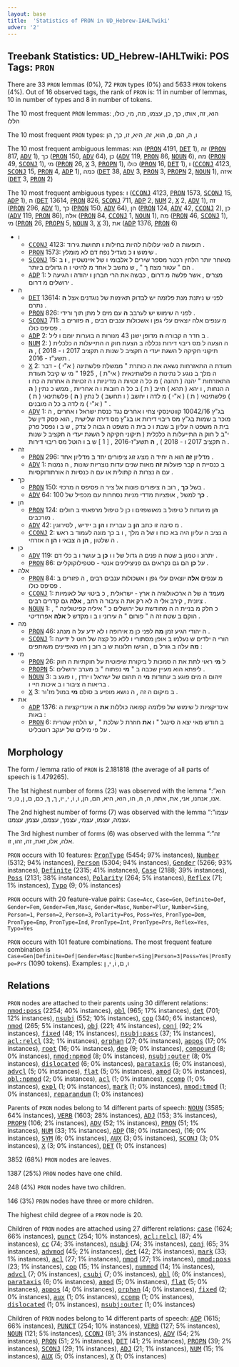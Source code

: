 ```yaml
---
layout: base
title:  'Statistics of PRON in UD_Hebrew-IAHLTwiki'
udver: '2'
---
```


## Treebank Statistics: UD_Hebrew-IAHLTwiki: POS Tags: `PRON`

There are 33 `PRON` lemmas (0%), 72 `PRON` types (0%) and 5633 `PRON` tokens (4%).
Out of 16 observed tags, the rank of `PRON` is: 11 in number of lemmas, 10 in number of types and 8 in number of tokens.

The 10 most frequent `PRON` lemmas: הוא, זה, אותו, כך, כן, עצמו, מה, מי, כולו, הללו

The 10 most frequent `PRON` types:  ו, ה, הם, ם, הוא, זה, היא, זו, כך, הן

The 10 most frequent ambiguous lemmas: הוא (<tt><a href="he_iahltwiki-pos-PRON.html">PRON</a></tt> 4191, <tt><a href="he_iahltwiki-pos-DET.html">DET</a></tt> 1), זה (<tt><a href="he_iahltwiki-pos-PRON.html">PRON</a></tt> 817, <tt><a href="he_iahltwiki-pos-ADV.html">ADV</a></tt> 1), כך (<tt><a href="he_iahltwiki-pos-PRON.html">PRON</a></tt> 150, <tt><a href="he_iahltwiki-pos-ADV.html">ADV</a></tt> 64), כן (<tt><a href="he_iahltwiki-pos-ADV.html">ADV</a></tt> 119, <tt><a href="he_iahltwiki-pos-PRON.html">PRON</a></tt> 86, <tt><a href="he_iahltwiki-pos-NOUN.html">NOUN</a></tt> 6), מה (<tt><a href="he_iahltwiki-pos-PRON.html">PRON</a></tt> 49, <tt><a href="he_iahltwiki-pos-SCONJ.html">SCONJ</a></tt> 1), מי (<tt><a href="he_iahltwiki-pos-PRON.html">PRON</a></tt> 26, <tt><a href="he_iahltwiki-pos-X.html">X</a></tt> 3, <tt><a href="he_iahltwiki-pos-PROPN.html">PROPN</a></tt> 1), כולו (<tt><a href="he_iahltwiki-pos-PRON.html">PRON</a></tt> 16, <tt><a href="he_iahltwiki-pos-DET.html">DET</a></tt> 1), ו (<tt><a href="he_iahltwiki-pos-CCONJ.html">CCONJ</a></tt> 4123, <tt><a href="he_iahltwiki-pos-SCONJ.html">SCONJ</a></tt> 15, <tt><a href="he_iahltwiki-pos-PRON.html">PRON</a></tt> 4, <tt><a href="he_iahltwiki-pos-ADP.html">ADP</a></tt> 1), כמה (<tt><a href="he_iahltwiki-pos-DET.html">DET</a></tt> 38, <tt><a href="he_iahltwiki-pos-ADV.html">ADV</a></tt> 3, <tt><a href="he_iahltwiki-pos-PRON.html">PRON</a></tt> 3, <tt><a href="he_iahltwiki-pos-PROPN.html">PROPN</a></tt> 2, <tt><a href="he_iahltwiki-pos-NOUN.html">NOUN</a></tt> 1), איזה (<tt><a href="he_iahltwiki-pos-DET.html">DET</a></tt> 3, <tt><a href="he_iahltwiki-pos-PRON.html">PRON</a></tt> 2)

The 10 most frequent ambiguous types:  ו (<tt><a href="he_iahltwiki-pos-CCONJ.html">CCONJ</a></tt> 4123, <tt><a href="he_iahltwiki-pos-PRON.html">PRON</a></tt> 1573, <tt><a href="he_iahltwiki-pos-SCONJ.html">SCONJ</a></tt> 15, <tt><a href="he_iahltwiki-pos-ADP.html">ADP</a></tt> 1), ה (<tt><a href="he_iahltwiki-pos-DET.html">DET</a></tt> 13614, <tt><a href="he_iahltwiki-pos-PRON.html">PRON</a></tt> 826, <tt><a href="he_iahltwiki-pos-SCONJ.html">SCONJ</a></tt> 711, <tt><a href="he_iahltwiki-pos-ADP.html">ADP</a></tt> 2, <tt><a href="he_iahltwiki-pos-NUM.html">NUM</a></tt> 2, <tt><a href="he_iahltwiki-pos-X.html">X</a></tt> 2, <tt><a href="he_iahltwiki-pos-ADV.html">ADV</a></tt> 1), זה (<tt><a href="he_iahltwiki-pos-PRON.html">PRON</a></tt> 296, <tt><a href="he_iahltwiki-pos-ADV.html">ADV</a></tt> 1), כך (<tt><a href="he_iahltwiki-pos-PRON.html">PRON</a></tt> 150, <tt><a href="he_iahltwiki-pos-ADV.html">ADV</a></tt> 64), הן (<tt><a href="he_iahltwiki-pos-PRON.html">PRON</a></tt> 124, <tt><a href="he_iahltwiki-pos-ADV.html">ADV</a></tt> 42, <tt><a href="he_iahltwiki-pos-CCONJ.html">CCONJ</a></tt> 2), כן (<tt><a href="he_iahltwiki-pos-ADV.html">ADV</a></tt> 119, <tt><a href="he_iahltwiki-pos-PRON.html">PRON</a></tt> 86), אלה (<tt><a href="he_iahltwiki-pos-PRON.html">PRON</a></tt> 84, <tt><a href="he_iahltwiki-pos-CCONJ.html">CCONJ</a></tt> 1, <tt><a href="he_iahltwiki-pos-NOUN.html">NOUN</a></tt> 1), מה (<tt><a href="he_iahltwiki-pos-PRON.html">PRON</a></tt> 46, <tt><a href="he_iahltwiki-pos-SCONJ.html">SCONJ</a></tt> 1), מי (<tt><a href="he_iahltwiki-pos-PRON.html">PRON</a></tt> 26, <tt><a href="he_iahltwiki-pos-PROPN.html">PROPN</a></tt> 5, <tt><a href="he_iahltwiki-pos-NOUN.html">NOUN</a></tt> 3, <tt><a href="he_iahltwiki-pos-X.html">X</a></tt> 3), את (<tt><a href="he_iahltwiki-pos-ADP.html">ADP</a></tt> 1376, <tt><a href="he_iahltwiki-pos-PRON.html">PRON</a></tt> 6)


* ו
  * <tt><a href="he_iahltwiki-pos-CCONJ.html">CCONJ</a></tt> 4123: תופעות ה לוואי עלולות להיות בחילות <b>ו</b> תחושת גירוד .
  * <tt><a href="he_iahltwiki-pos-PRON.html">PRON</a></tt> 1573: שימוש <b>ו</b> כ מגדיל נפח דם לא מומלץ .
  * <tt><a href="he_iahltwiki-pos-SCONJ.html">SCONJ</a></tt> 15: מאוחר יותר הלחין רכטר מספר שירים ל אלבומי ו של איינשטיין , <b>ו</b> ב הם " עטור מצח ך " , ש נחשב ל אחד מ להיטי ו ה גדולים ביותר .
  * <tt><a href="he_iahltwiki-pos-ADP.html">ADP</a></tt> 1: מצרים , אשר פלשה מ דרום , כבשה את הרי חברון <b>ו</b> יהודה ו הגיעה ל ירושלים מ דרום .
* ה
  * <tt><a href="he_iahltwiki-pos-DET.html">DET</a></tt> 13614: לפני ש ניתנת מנת פלזמה יש לבדוק תאימות של נוגדנים אצל <b>ה</b> נתרם .
  * <tt><a href="he_iahltwiki-pos-PRON.html">PRON</a></tt> 826: לפני ה שימוש יש לערבב <b>ה</b> עם מים ל מתן תוך ורידי .
  * <tt><a href="he_iahltwiki-pos-SCONJ.html">SCONJ</a></tt> 711: מ ענפים אלה יוצאים עלי גפן ו אשכולות ענבים רבים , <b>ה</b> פזורים ב פסיפס כולו .
  * <tt><a href="he_iahltwiki-pos-ADP.html">ADP</a></tt> 2: ב חדר ה קבורה <b>ה</b> מדופן ישנן 43 מנורות ה בוערות יומם ו ליל .
  * <tt><a href="he_iahltwiki-pos-NUM.html">NUM</a></tt> 2: ה הצעה ל מס ריבוי דירות נכללה ב הצעת חוק ה התייעלות ה כלכלית ( תיקוני חקיקה ל השגת יעדי ה תקציב ל שנות ה תקציב 2017 ו - 2018 ) , <b>ה</b> תשע"ז - 2016 .
  * <tt><a href="he_iahltwiki-pos-X.html">X</a></tt> 2: תעודת ה התאזרחות נשאה את ה כותרת " ממשלת פלשתינה ( א"י ) - דבר ה מלך ב נוגע ל נתינות ה פלשתינאית ( אי"ת ) , 1925 " מי ש קיבל תעודת התאזרחות " יהנה ( תהנה ) מ כל ה זכויות ה מדיניות ו ה זכויות ה אחרות ה כח ו ה הנחות , ו יהא ( תהא ) חייב ( ת ) ב כל ה חובות ו ה אחריות , ממש כ נתין ( <b>ה</b> ) פלשתינאי ( ת ) ( א"י ) מ לדה ו יחשב ( ו תחשב ) ל נתין ( <b>ה</b> ) פלשתינאי ( ת ) ( א"י ) מ לדה ב כל ה מובנים " .
  * <tt><a href="he_iahltwiki-pos-ADV.html">ADV</a></tt> 1: בג"ץ 10042/16 קווטינסקי צחי ו אחרים נגד כנסת ישראל ו אחרים , ה מוכר ב שמות בג"ץ מס ריבוי דירות או בג"ץ מס דירה שלישית , הוא פסק דין של בית ה משפט ה עליון ב שבת ו כ בית ה משפט ה גבוה ל צדק , ש ב ו נפסל פרק י"ב ל חוק ה התייעלות ה כלכלית ( תיקוני חקיקה ל השגת יעדי ה תקציב ל שנות ה תקציב 2017 ו - 2018 ) , <b>ה</b> תשע"ז-2016 , [ 1 ] ש ב ו הוטל מס ריבוי דירות .
* זה
  * <tt><a href="he_iahltwiki-pos-PRON.html">PRON</a></tt> 296: מדליון <b>זה</b> הוא ה יחיד ה מציג זוג ציפורים יחד ב מדליון אחד .
  * <tt><a href="he_iahltwiki-pos-ADV.html">ADV</a></tt> 1: ב כנסיית ה קבר פועלות <b>זה</b> מאות שנים עדות נוצריות שונות , ה נמנות עם ה נצרות ה קתולית או עם ה כנסיות ה אורתודוקסיות .
* כך
  * <tt><a href="he_iahltwiki-pos-PRON.html">PRON</a></tt> 150: בשל <b>כך</b> , רוב ה ציפורים פונות אל ציר ה פסיפס ה מרכזי .
  * <tt><a href="he_iahltwiki-pos-ADV.html">ADV</a></tt> 64: <b>כך</b> למשל , אופציות מדדי מניות נסחרות עם מכפיל של 100 .
* הן
  * <tt><a href="he_iahltwiki-pos-PRON.html">PRON</a></tt> 124: <b>הן</b> מיועדות ל טיפול ב מאושפזים ו כן ל טיפול מרפאתי ב חולים מורכבים .
  * <tt><a href="he_iahltwiki-pos-ADV.html">ADV</a></tt> 42: מ סיבה זו כתב <b>הן</b> ב עברית ו <b>הן</b> ב יידיש , לסירוגין .
  * <tt><a href="he_iahltwiki-pos-CCONJ.html">CCONJ</a></tt> 2: ה נציב ה עליון היה בא כוח ו של ה מלך , ו ב כך מונה לעמוד ב ראש ה שלטון , <b>הן</b> ה צבאי ו <b>הן</b> ה אזרחי .
* כן
  * <tt><a href="he_iahltwiki-pos-ADV.html">ADV</a></tt> 119: יתרונ ו טמון ב שטח ה פנים ה גדול של ו ו <b>כן</b> ב עושר ו ב כלי דם .
  * <tt><a href="he_iahltwiki-pos-PRON.html">PRON</a></tt> 86: על <b>כן</b> הם גם נקראים גם פניצילינים אנטי - סטפילוקוקליים .
* אלה
  * <tt><a href="he_iahltwiki-pos-PRON.html">PRON</a></tt> 84: מ ענפים <b>אלה</b> יוצאים עלי גפן ו אשכולות ענבים רבים , ה פזורים ב פסיפס כולו .
  * <tt><a href="he_iahltwiki-pos-CCONJ.html">CCONJ</a></tt> 1: מעמד ה של ה ארכאולוגיה ה ארץ - ישראלית , כ ביטוי של לאומיות ציונית , קירב אלי ה לא רק את ה ציבור ה רחב , <b>אלה</b> גם קדרים רבים .
  * <tt><a href="he_iahltwiki-pos-NOUN.html">NOUN</a></tt> 1: כ חלק מ בניית ה ה מחודשת של ירושלים כ " איליה קפיטולינה " , הוקם ב שטח זה ה " פורום " ה עירוני ו ב ו מקדש ל <b>אלה</b> אפרודיטי .
* מה
  * <tt><a href="he_iahltwiki-pos-PRON.html">PRON</a></tt> 46: ה יהודי הגיע זמן <b>מה</b> לפני כן מ אירופה ו לא ידע על ה מנהג .
  * <tt><a href="he_iahltwiki-pos-SCONJ.html">SCONJ</a></tt> 1: הורי ה ילדים ש נעלמו ב אופן מסתורי ו ללא כל קצה של חוט ל ידיעה <b>מה</b> עלה ב גורל ם , הגישו תלונות ש ב רוב ן היו מאפיינים משותפים :
* מי
  * <tt><a href="he_iahltwiki-pos-PRON.html">PRON</a></tt> 26: ל <b>מי</b> ראוי לתת את ה סמכות ל ביקורת שיפוטית על חוקתיות ה חוק
  * <tt><a href="he_iahltwiki-pos-PROPN.html">PROPN</a></tt> 5: ליפתא הוא מעיין שכבה ב " <b>מי</b> נפתוח " ב מערב ירושלים .
  * <tt><a href="he_iahltwiki-pos-NOUN.html">NOUN</a></tt> 3: זיהום ה מים פוגע ב עתודות <b>מי</b> ה תהום של ישראל ו ירדן , ו פוגע ב בריאות ה ציבור ו ב איכות חיי ו .
  * <tt><a href="he_iahltwiki-pos-X.html">X</a></tt> 3: ב מיקום ה זה , ה נושא מופיע ב סולם <b>מי</b> במול מז'ור .
* את
  * <tt><a href="he_iahltwiki-pos-ADP.html">ADP</a></tt> 1376: אינדיקציות ל שימוש של פלזמה קפואה כוללות <b>את</b> ה אינדיקציות ה באות :
  * <tt><a href="he_iahltwiki-pos-PRON.html">PRON</a></tt> 6: ב חודש מאי יצא ה סינגל " ו <b>את</b> חוזרת ל שלכת " , ש הלחין שטרית על פי מילים של יעקב רוטבליט .

## Morphology

The form / lemma ratio of `PRON` is 2.181818 (the average of all parts of speech is 1.479265).

The 1st highest number of forms (23) was observed with the lemma “הוא”: אנו, אנחנו, אני, את, אתה, ה, הּ, הו, הוא, היא, הם, הן, ו, וֹ, י, יו, ך, ךָ, כם, ם, ן, נו, ני.

The 2nd highest number of forms (7) was observed with the lemma “עצמו”: עצמה, עצמו, עצמי, עצמך, עצמם, עצמן, עצמנו.

The 3rd highest number of forms (6) was observed with the lemma “זה”: אלה, אלו, זאת, זה, זהו, זו.

`PRON` occurs with 10 features: <tt><a href="he_iahltwiki-feat-PronType.html">PronType</a></tt> (5454; 97% instances), <tt><a href="he_iahltwiki-feat-Number.html">Number</a></tt> (5312; 94% instances), <tt><a href="he_iahltwiki-feat-Person.html">Person</a></tt> (5304; 94% instances), <tt><a href="he_iahltwiki-feat-Gender.html">Gender</a></tt> (5266; 93% instances), <tt><a href="he_iahltwiki-feat-Definite.html">Definite</a></tt> (2315; 41% instances), <tt><a href="he_iahltwiki-feat-Case.html">Case</a></tt> (2188; 39% instances), <tt><a href="he_iahltwiki-feat-Poss.html">Poss</a></tt> (2131; 38% instances), <tt><a href="he_iahltwiki-feat-Polarity.html">Polarity</a></tt> (264; 5% instances), <tt><a href="he_iahltwiki-feat-Reflex.html">Reflex</a></tt> (71; 1% instances), <tt><a href="he_iahltwiki-feat-Typo.html">Typo</a></tt> (9; 0% instances)

`PRON` occurs with 20 feature-value pairs: `Case=Acc`, `Case=Gen`, `Definite=Def`, `Gender=Fem`, `Gender=Fem,Masc`, `Gender=Masc`, `Number=Plur`, `Number=Sing`, `Person=1`, `Person=2`, `Person=3`, `Polarity=Pos`, `Poss=Yes`, `PronType=Dem`, `PronType=Emp`, `PronType=Ind`, `PronType=Int`, `PronType=Prs`, `Reflex=Yes`, `Typo=Yes`

`PRON` occurs with 101 feature combinations.
The most frequent feature combination is `Case=Gen|Definite=Def|Gender=Masc|Number=Sing|Person=3|Poss=Yes|PronType=Prs` (1090 tokens).
Examples: ו, ם, וֹ, י, ן


## Relations

`PRON` nodes are attached to their parents using 30 different relations: <tt><a href="he_iahltwiki-dep-nmod-poss.html">nmod:poss</a></tt> (2254; 40% instances), <tt><a href="he_iahltwiki-dep-obl.html">obl</a></tt> (965; 17% instances), <tt><a href="he_iahltwiki-dep-det.html">det</a></tt> (701; 12% instances), <tt><a href="he_iahltwiki-dep-nsubj.html">nsubj</a></tt> (552; 10% instances), <tt><a href="he_iahltwiki-dep-cop.html">cop</a></tt> (340; 6% instances), <tt><a href="he_iahltwiki-dep-nmod.html">nmod</a></tt> (265; 5% instances), <tt><a href="he_iahltwiki-dep-obj.html">obj</a></tt> (221; 4% instances), <tt><a href="he_iahltwiki-dep-conj.html">conj</a></tt> (92; 2% instances), <tt><a href="he_iahltwiki-dep-fixed.html">fixed</a></tt> (48; 1% instances), <tt><a href="he_iahltwiki-dep-nsubj-pass.html">nsubj:pass</a></tt> (37; 1% instances), <tt><a href="he_iahltwiki-dep-acl-relcl.html">acl:relcl</a></tt> (32; 1% instances), <tt><a href="he_iahltwiki-dep-orphan.html">orphan</a></tt> (27; 0% instances), <tt><a href="he_iahltwiki-dep-appos.html">appos</a></tt> (17; 0% instances), <tt><a href="he_iahltwiki-dep-root.html">root</a></tt> (16; 0% instances), <tt><a href="he_iahltwiki-dep-dep.html">dep</a></tt> (9; 0% instances), <tt><a href="he_iahltwiki-dep-compound.html">compound</a></tt> (8; 0% instances), <tt><a href="he_iahltwiki-dep-nmod-npmod.html">nmod:npmod</a></tt> (8; 0% instances), <tt><a href="he_iahltwiki-dep-nsubj-outer.html">nsubj:outer</a></tt> (8; 0% instances), <tt><a href="he_iahltwiki-dep-dislocated.html">dislocated</a></tt> (6; 0% instances), <tt><a href="he_iahltwiki-dep-parataxis.html">parataxis</a></tt> (6; 0% instances), <tt><a href="he_iahltwiki-dep-advcl.html">advcl</a></tt> (5; 0% instances), <tt><a href="he_iahltwiki-dep-flat.html">flat</a></tt> (5; 0% instances), <tt><a href="he_iahltwiki-dep-amod.html">amod</a></tt> (3; 0% instances), <tt><a href="he_iahltwiki-dep-obl-npmod.html">obl:npmod</a></tt> (2; 0% instances), <tt><a href="he_iahltwiki-dep-acl.html">acl</a></tt> (1; 0% instances), <tt><a href="he_iahltwiki-dep-ccomp.html">ccomp</a></tt> (1; 0% instances), <tt><a href="he_iahltwiki-dep-expl.html">expl</a></tt> (1; 0% instances), <tt><a href="he_iahltwiki-dep-mark.html">mark</a></tt> (1; 0% instances), <tt><a href="he_iahltwiki-dep-nmod-tmod.html">nmod:tmod</a></tt> (1; 0% instances), <tt><a href="he_iahltwiki-dep-reparandum.html">reparandum</a></tt> (1; 0% instances)

Parents of `PRON` nodes belong to 14 different parts of speech: <tt><a href="he_iahltwiki-pos-NOUN.html">NOUN</a></tt> (3585; 64% instances), <tt><a href="he_iahltwiki-pos-VERB.html">VERB</a></tt> (1603; 28% instances), <tt><a href="he_iahltwiki-pos-ADJ.html">ADJ</a></tt> (153; 3% instances), <tt><a href="he_iahltwiki-pos-PROPN.html">PROPN</a></tt> (106; 2% instances), <tt><a href="he_iahltwiki-pos-ADV.html">ADV</a></tt> (52; 1% instances), <tt><a href="he_iahltwiki-pos-PRON.html">PRON</a></tt> (51; 1% instances), <tt><a href="he_iahltwiki-pos-NUM.html">NUM</a></tt> (33; 1% instances), <tt><a href="he_iahltwiki-pos-ADP.html">ADP</a></tt> (18; 0% instances),  (16; 0% instances), <tt><a href="he_iahltwiki-pos-SYM.html">SYM</a></tt> (6; 0% instances), <tt><a href="he_iahltwiki-pos-AUX.html">AUX</a></tt> (3; 0% instances), <tt><a href="he_iahltwiki-pos-SCONJ.html">SCONJ</a></tt> (3; 0% instances), <tt><a href="he_iahltwiki-pos-X.html">X</a></tt> (3; 0% instances), <tt><a href="he_iahltwiki-pos-DET.html">DET</a></tt> (1; 0% instances)

3852 (68%) `PRON` nodes are leaves.

1387 (25%) `PRON` nodes have one child.

248 (4%) `PRON` nodes have two children.

146 (3%) `PRON` nodes have three or more children.

The highest child degree of a `PRON` node is 20.

Children of `PRON` nodes are attached using 27 different relations: <tt><a href="he_iahltwiki-dep-case.html">case</a></tt> (1624; 66% instances), <tt><a href="he_iahltwiki-dep-punct.html">punct</a></tt> (254; 10% instances), <tt><a href="he_iahltwiki-dep-acl-relcl.html">acl:relcl</a></tt> (87; 4% instances), <tt><a href="he_iahltwiki-dep-cc.html">cc</a></tt> (74; 3% instances), <tt><a href="he_iahltwiki-dep-nsubj.html">nsubj</a></tt> (74; 3% instances), <tt><a href="he_iahltwiki-dep-conj.html">conj</a></tt> (65; 3% instances), <tt><a href="he_iahltwiki-dep-advmod.html">advmod</a></tt> (45; 2% instances), <tt><a href="he_iahltwiki-dep-det.html">det</a></tt> (42; 2% instances), <tt><a href="he_iahltwiki-dep-mark.html">mark</a></tt> (33; 1% instances), <tt><a href="he_iahltwiki-dep-acl.html">acl</a></tt> (27; 1% instances), <tt><a href="he_iahltwiki-dep-nmod.html">nmod</a></tt> (27; 1% instances), <tt><a href="he_iahltwiki-dep-nmod-poss.html">nmod:poss</a></tt> (23; 1% instances), <tt><a href="he_iahltwiki-dep-cop.html">cop</a></tt> (15; 1% instances), <tt><a href="he_iahltwiki-dep-nummod.html">nummod</a></tt> (14; 1% instances), <tt><a href="he_iahltwiki-dep-advcl.html">advcl</a></tt> (7; 0% instances), <tt><a href="he_iahltwiki-dep-csubj.html">csubj</a></tt> (7; 0% instances), <tt><a href="he_iahltwiki-dep-obl.html">obl</a></tt> (6; 0% instances), <tt><a href="he_iahltwiki-dep-parataxis.html">parataxis</a></tt> (6; 0% instances), <tt><a href="he_iahltwiki-dep-amod.html">amod</a></tt> (5; 0% instances), <tt><a href="he_iahltwiki-dep-flat.html">flat</a></tt> (5; 0% instances), <tt><a href="he_iahltwiki-dep-appos.html">appos</a></tt> (4; 0% instances), <tt><a href="he_iahltwiki-dep-orphan.html">orphan</a></tt> (4; 0% instances), <tt><a href="he_iahltwiki-dep-fixed.html">fixed</a></tt> (2; 0% instances), <tt><a href="he_iahltwiki-dep-aux.html">aux</a></tt> (1; 0% instances), <tt><a href="he_iahltwiki-dep-ccomp.html">ccomp</a></tt> (1; 0% instances), <tt><a href="he_iahltwiki-dep-dislocated.html">dislocated</a></tt> (1; 0% instances), <tt><a href="he_iahltwiki-dep-nsubj-outer.html">nsubj:outer</a></tt> (1; 0% instances)

Children of `PRON` nodes belong to 14 different parts of speech: <tt><a href="he_iahltwiki-pos-ADP.html">ADP</a></tt> (1615; 66% instances), <tt><a href="he_iahltwiki-pos-PUNCT.html">PUNCT</a></tt> (254; 10% instances), <tt><a href="he_iahltwiki-pos-VERB.html">VERB</a></tt> (127; 5% instances), <tt><a href="he_iahltwiki-pos-NOUN.html">NOUN</a></tt> (121; 5% instances), <tt><a href="he_iahltwiki-pos-CCONJ.html">CCONJ</a></tt> (81; 3% instances), <tt><a href="he_iahltwiki-pos-ADV.html">ADV</a></tt> (54; 2% instances), <tt><a href="he_iahltwiki-pos-PRON.html">PRON</a></tt> (51; 2% instances), <tt><a href="he_iahltwiki-pos-DET.html">DET</a></tt> (41; 2% instances), <tt><a href="he_iahltwiki-pos-PROPN.html">PROPN</a></tt> (39; 2% instances), <tt><a href="he_iahltwiki-pos-SCONJ.html">SCONJ</a></tt> (29; 1% instances), <tt><a href="he_iahltwiki-pos-ADJ.html">ADJ</a></tt> (21; 1% instances), <tt><a href="he_iahltwiki-pos-NUM.html">NUM</a></tt> (15; 1% instances), <tt><a href="he_iahltwiki-pos-AUX.html">AUX</a></tt> (5; 0% instances), <tt><a href="he_iahltwiki-pos-X.html">X</a></tt> (1; 0% instances)

